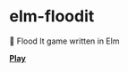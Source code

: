 # elm-floodit
:game_die: Flood It game written in Elm 

**[Play](https://ipavelpetrov.github.io/elm-floodit)**

